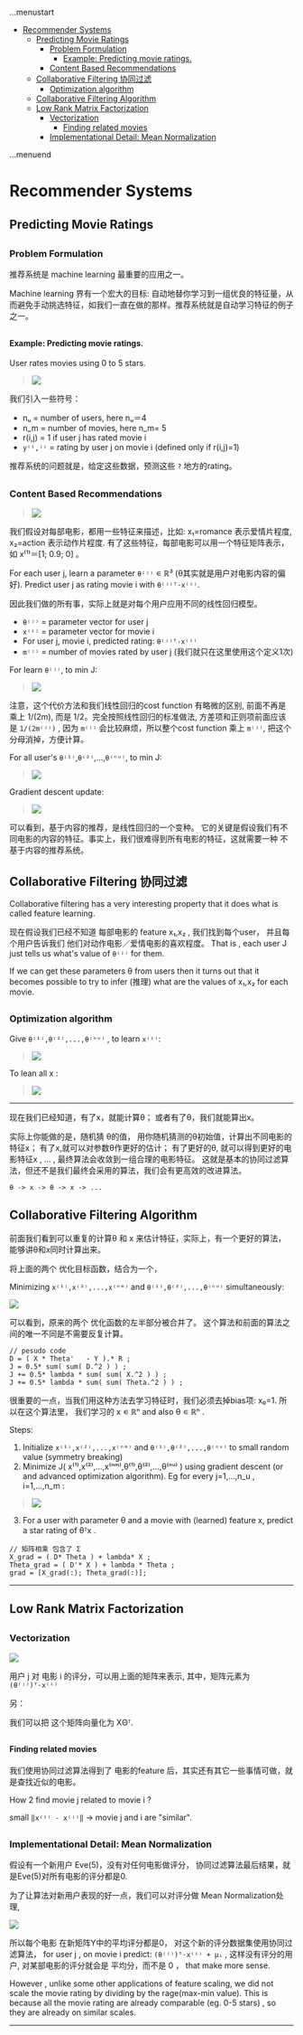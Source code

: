 ...menustart

 - [Recommender Systems](#bd1e9577d90cd9b99bbc584f4899cdd3)
	 - [Predicting Movie Ratings](#ae4850a11bf72fcf96312dbdaa01416a)
		 - [Problem Formulation](#d3ed97478e5bb62df6a73642fb3eb2cf)
			 - [Example: Predicting movie ratings.](#91256a34c3c416ed111c1c1f0f6d0cf8)
		 - [Content Based Recommendations](#a71ae4758962a9d66c5eed0209ee7790)
	 - [Collaborative Filtering 协同过滤](#1d0676de81840f76265b22da2bd66cfe)
		 - [Optimization algorithm](#89642905e18066000c83d4fadf9e16d6)
	 - [Collaborative Filtering Algorithm](#bda473b95d57bd8ddf09a8e81b15dd0c)
	 - [Low Rank Matrix Factorization](#f97e45631aaf46ad6a70583cf84aeacd)
		 - [Vectorization](#ccc5742e475a0775e47cf832d54606d2)
			 - [Finding related movies](#2c5b941c4e8f1f592ca82323d7a0ed07)
		 - [Implementational Detail: Mean Normalization](#4ea68a58b5d62dbfb35eec3f95eb7494)

...menuend


<h2 id="bd1e9577d90cd9b99bbc584f4899cdd3"></h2>

# Recommender Systems

<h2 id="ae4850a11bf72fcf96312dbdaa01416a"></h2>

## Predicting Movie Ratings

<h2 id="d3ed97478e5bb62df6a73642fb3eb2cf"></h2>

### Problem Formulation

推荐系统是 machine learning 最重要的应用之一。

Machine learning 界有一个宏大的目标: 自动地替你学习到一组优良的特征量，从而避免手动挑选特征，如我们一直在做的那样。推荐系统就是自动学习特征的例子之一。

<h2 id="91256a34c3c416ed111c1c1f0f6d0cf8"></h2>

#### Example: Predicting movie ratings.

User rates movies using 0 to 5 stars.

> ![](https://raw.githubusercontent.com/mebusy/notes/master/imgs/movie_rating.png)

我们引入一些符号：

 - nᵤ = number of users, here nᵤ＝4
 - n_m = number of movies, here n_m= 5
 - r(i,j) = 1 if user j has rated movie i
 - `y⁽ⁱ,ʲ⁾` = rating by user j on movie i (defined only if r(i,j)=1) 

推荐系统的问题就是，给定这些数据，预测这些 `?` 地方的rating。

 
<h2 id="a71ae4758962a9d66c5eed0209ee7790"></h2>

### Content Based Recommendations 

> ![](https://raw.githubusercontent.com/mebusy/notes/master/imgs/movie_rating2.png)

我们假设对每部电影，都用一些特征来描述，比如: x₁=romance 表示爱情片程度, x₂=action 表示动作片程度. 有了这些特征，每部电影可以用一个特征矩阵表示，如 x⁽¹⁾＝[1; 0.9; 0] 。 

For each user j, learn a parameter `θ⁽ʲ⁾` ∊ ℝ³ (θ其实就是用户对电影内容的偏好). Predict user j as rating movie i with `θ⁽ʲ⁾ᵀ·x⁽ⁱ⁾`.

因此我们做的所有事，实际上就是对每个用户应用不同的线性回归模型。

 - `θ⁽ʲ⁾` = parameter vector for user j
 - `x⁽ⁱ⁾` = parameter vector for movie i
 - For user j, movie i, predicted rating: `θ⁽ʲ⁾ᵀ·x⁽ⁱ⁾`
 - `m⁽ʲ⁾` = number of movies rated by user j (我们就只在这里使用这个定义1次)

For learn `θ⁽ʲ⁾`, to min J:

> ![](https://raw.githubusercontent.com/mebusy/notes/master/imgs/movie_rating_costfunction.png)
 
注意，这个代价方法和我们线性回归的cost function 有略微的区别, 前面不再是乘上 1/(2m), 而是 1/2。完全按照线性回归的标准做法, 方差项和正则项前面应该是 `1/(2m⁽ʲ⁾)` , 因为 `m⁽ʲ⁾` 会比较麻烦，所以整个cost function 乘上  `m⁽ʲ⁾`, 把这个分母消掉，方便计算。

For all user's `θ⁽¹⁾`,`θ⁽²⁾`,...,`θ⁽ⁿᵘ⁾`, to min J:

> ![](https://raw.githubusercontent.com/mebusy/notes/master/imgs/movie_rating_costfunction_all.png)

Gradient descent update:

> ![](https://raw.githubusercontent.com/mebusy/notes/master/imgs/movie_rating_gradient_descent.png)

可以看到，基于内容的推荐，是线性回归的一个变种。 它的关键是假设我们有不同电影的内容的特征。事实上，我们很难得到所有电影的特征，这就需要一种 不基于内容的推荐系统。


<h2 id="1d0676de81840f76265b22da2bd66cfe"></h2>

## Collaborative Filtering 协同过滤

Collaborative filtering has a very interesting property that it does what is called feature learning.

现在假设我们已经不知道 每部电影的 feature x₁,x₂ , 我们找到每个user， 并且每个用户告诉我们 他们对动作电影／爱情电影的喜欢程度。 That is , each user J just tells us what's value of `θ⁽ʲ⁾` for them. 

If we can get these parameters θ from users then it turns out that it becomes possible to try to infer (推理) what are the values of x₁,x₂ for each movie.

<h2 id="89642905e18066000c83d4fadf9e16d6"></h2>

### Optimization algorithm

Give `θ⁽¹⁾,θ⁽²⁾,...,θ⁽ⁿᵘ⁾` , to learn `x⁽ⁱ⁾`:

> ![](https://raw.githubusercontent.com/mebusy/notes/master/imgs/collaborative_filtering_learn_xi.png)

To lean all x :

> ![](https://raw.githubusercontent.com/mebusy/notes/master/imgs/collaborative_filtering_learn_xall.png)

---

现在我们已经知道，有了x，就能计算θ； 或者有了θ，我们就能算出x。

实际上你能做的是，随机猜 θ的值， 用你随机猜测的θ初始值，计算出不同电影的特征x； 有了x,就可以对参数θ作更好的估计； 有了更好的θ, 就可以得到更好的电影特征x , ... , 最终算法会收敛到一组合理的电影特征。 这就是基本的协同过滤算法，但还不是我们最终会采用的算法，我们会有更高效的改进算法。

`θ -> x -> θ -> x -> ...`

<h2 id="bda473b95d57bd8ddf09a8e81b15dd0c"></h2>

## Collaborative Filtering Algorithm

前面我们看到可以重复的计算θ 和 x 来估计特征，实际上，有一个更好的算法，能够讲θ和x同时计算出来。

将上面的两个 优化目标函数，结合为一个，

Minimizing `x⁽¹⁾,x⁽²⁾,...,x⁽ⁿᵐ⁾` and `θ⁽¹⁾,θ⁽²⁾,...,θ⁽ⁿᵘ⁾` simultaneously: 

![](https://raw.githubusercontent.com/mebusy/notes/master/imgs/collaborative_filtering_combined.png)

可以看到，原来的两个 优化函数的左半部分被合并了。 这个算法和前面的算法之间的唯一不同是不需要反复计算。

```
// pesudo code
D = ( X * Theta'   - Y ).* R ;
J = 0.5* sum( sum( D.^2 ) ) ;
J += 0.5* lambda * sum( sum( X.^2 ) ) ;
J += 0.5* lambda * sum( sum( Theta.^2 ) ) ;
```

很重要的一点，当我们用这种方法去学习特征时，我们必须去掉bias项: x₀=1. 所以在这个算法里， 我们学习的 x ∊ ℝⁿ and also θ ∊ ℝⁿ .

Steps:

 1. Initialize `x⁽¹⁾,x⁽²⁾,...,x⁽ⁿᵐ⁾` and `θ⁽¹⁾,θ⁽²⁾,...,θ⁽ⁿᵘ⁾` to small random value (symmetry breaking)
 2. Minimize J( x⁽¹⁾,x⁽²⁾,...,x⁽ⁿᵐ⁾,θ⁽¹⁾,θ⁽²⁾,...,θ⁽ⁿᵘ⁾ ) using gradient descent (or and advanced optimization algorithm). Eg for every j=1,...,n_u , i=1,...,n_m :
  > ![](https://raw.githubusercontent.com/mebusy/notes/master/imgs/collaborative_filtering_gradient_descent.png)

 3. For a user with parameter θ and a movie with (learned) feature x, predict a star rating of θᵀx .

```
// 矩阵相乘 包含了 Σ
X_grad = ( D* Theta ) + lambda* X ;
Theta_grad = ( D'* X ) + lambda * Theta ;
grad = [X_grad(:); Theta_grad(:)];
```
 
---

<h2 id="f97e45631aaf46ad6a70583cf84aeacd"></h2>

## Low Rank Matrix Factorization

<h2 id="ccc5742e475a0775e47cf832d54606d2"></h2>

### Vectorization 

![](https://raw.githubusercontent.com/mebusy/notes/master/imgs/matrix_of_movie_rating.png)

用户 j 对 电影 i 的评分，可以用上面的矩阵来表示, 其中，矩阵元素为 `(θ⁽ʲ⁾)ᵀ·x⁽ⁱ⁾`

另：

我们可以把 这个矩阵向量化为 XΘᵀ.


<h2 id="2c5b941c4e8f1f592ca82323d7a0ed07"></h2>

#### Finding related movies

我们使用协同过滤算法得到了 电影的feature 后，其实还有其它一些事情可做，就是查找近似的电影。

How 2 find movie j related to movie i ?  

small `‖x⁽ⁱ⁾ - x⁽ʲ⁾‖` -> movie j and i are "similar".


<h2 id="4ea68a58b5d62dbfb35eec3f95eb7494"></h2>

### Implementational Detail: Mean Normalization

假设有一个新用户 Eve(5)，没有对任何电影做评分， 协同过滤算法最后结果，就是Eve(5)对所有电影的评分都是0.

为了让算法对新用户表现的好一点，我们可以对评分做 Mean Normalization处理,

![](https://raw.githubusercontent.com/mebusy/notes/master/imgs/collaborizate_filter_mean_normalize.png)

所以每个电影 在新矩阵Y中的平均评分都是0， 对这个新的评分数据集使用协同过滤算法， for user j , on movie i predict:  `(θ⁽ʲ⁾)ᵀ·x⁽ⁱ⁾ + μᵢ` , 这样没有评分的用户, 对某部电影的评分就会是 平均分，而不是 0 ， that make more sense.

However , unlike some other applications of feature scaling, we did not scale the movie rating by dividing by the rage(max-min value). This is because all the movie rating are already comparable (eg. 0-5 stars) , so they are already on similar scales.

---



